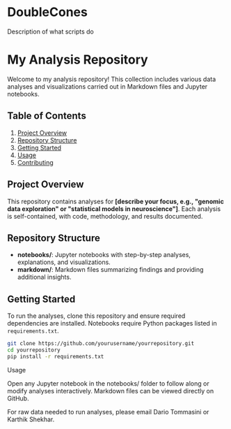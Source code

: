 # DoubleCones


Description of what scripts do

# My Analysis Repository

Welcome to my analysis repository! This collection includes various data analyses and visualizations carried out in Markdown files and Jupyter notebooks.

## Table of Contents
1. [Project Overview](#project-overview)
2. [Repository Structure](#repository-structure)
3. [Getting Started](#getting-started)
4. [Usage](#usage)
5. [Contributing](#contributing)

## Project Overview
This repository contains analyses for **[describe your focus, e.g., "genomic data exploration" or "statistical models in neuroscience"]**. Each analysis is self-contained, with code, methodology, and results documented.

## Repository Structure
- **notebooks/**: Jupyter notebooks with step-by-step analyses, explanations, and visualizations.
- **markdown/**: Markdown files summarizing findings and providing additional insights.

## Getting Started
To run the analyses, clone this repository and ensure required dependencies are installed. Notebooks require Python packages listed in `requirements.txt`.

```bash
git clone https://github.com/yourusername/yourrepository.git
cd yourrepository
pip install -r requirements.txt
```

Usage

Open any Jupyter notebook in the notebooks/ folder to follow along or modify analyses interactively. Markdown files can be viewed directly on GitHub.

For raw data needed to run analyses, please email Dario Tommasini or Karthik Shekhar. 


